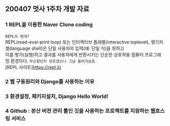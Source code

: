 ## 200407 멋사 1주차 개발 자료

### 1 REPL을 이용한 Naver Clone coding
`REPL이 뭔데?`<br/>
REPL(read-eval-print loop) 또는 인터랙티브 톱레벨(interactive toplevel), 랭기지 셸(language shell)은 단일 사용자의 입력(예: 단일 식)을 취하고<br/>
이를 평가(실행)하고 결과를 사용자에게 반환시키는 단순한 상호작용 컴퓨터 프로그래밍 환경이다.
`무슨말인지 모르겠으니 그냥 들어가보죠`<br/>
[REPL 사이트]https://repl.it/ <br/>

### 2 웹 구동원리와 Django를 사용하는 이유

### 3 환경설정, 패키지설치, Django Hello World!

### 4 Github : 분산 버전 관리 툴인 깃을 사용하는 프로젝트를 지원하는 웹호스팅 서비스
